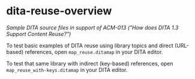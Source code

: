 # dita-reuse-overview
*Sample DITA source files in support of ACM-013 ("How does DITA 1.3 Support Content Reuse?")*

To test basic examples of DITA reuse using library topics and direct (URL-based) references, open ``map_reuse.ditamap`` in your DITA editor.

To test that same library with indirect (key-based) references, open ``map_reuse_with-keys.ditamap`` in your DITA editor.
